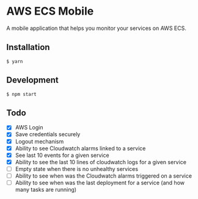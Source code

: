 # AWS ECS Mobile
A mobile application that helps you monitor your services on AWS ECS.

## Installation

    $ yarn
    
## Development

    $ npm start
    
## Todo

- [x] AWS Login
- [x] Save credentials securely
- [x] Logout mechanism
- [x] Ability to see Cloudwatch alarms linked to a service
- [x] See last 10 events for a given service
- [x] Ability to see the last 10 lines of cloudwatch logs for a given service
- [ ] Empty state when there is no unhealthy services
- [ ] Ability to see when was the Cloudwatch alarms triggered on a service
- [ ] Ability to see when was the last deployment for a service (and how many tasks are running)
